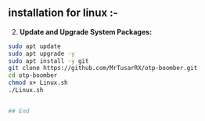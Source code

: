 ## installation for linux :-
2. **Update and Upgrade System Packages:**

 ```Bash
sudo apt update
sudo apt upgrade -y
sudo apt install -y git
git clone https://github.com/MrTusarRX/otp-boomber.git
cd otp-boomber 
chmod x+ Linux.sh
./Linux.sh


## End






